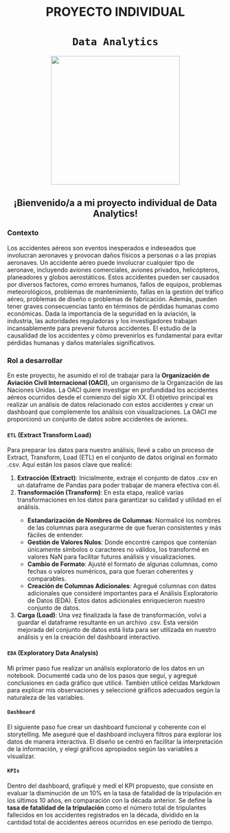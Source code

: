 # <h1 align=center> **PROYECTO INDIVIDUAL** </h1>
# <h1 align=center>**`Data Analytics`**</h1>
<p align="center">
<img src=""  height=300>
</p>

## <h2 align=center>**¡Bienvenido/a a mi proyecto individual de Data Analytics!**</h2>

### **Contexto**

Los accidentes aéreos son eventos inesperados e indeseados que involucran aeronaves y provocan daños físicos a personas o a las propias aeronaves. Un accidente aéreo puede involucrar cualquier tipo de aeronave, incluyendo aviones comerciales, aviones privados, helicópteros, planeadores y globos aerostáticos.
Estos accidentes pueden ser causados por diversos factores, como errores humanos, fallos de equipos, problemas meteorológicos, problemas de mantenimiento, fallas en la gestión del tráfico aéreo, problemas de diseño o problemas de fabricación. Además, pueden tener graves consecuencias tanto en términos de pérdidas humanas como económicas.
Dada la importancia de la seguridad en la aviación, la industria, las autoridades reguladoras y los investigadores trabajan incansablemente para prevenir futuros accidentes. El estudio de la causalidad de los accidentes y cómo prevenirlos es fundamental para evitar pérdidas humanas y daños materiales significativos.

### **Rol a desarrollar**

En este proyecto, he asumido el rol de trabajar para la **Organización de Aviación Civil Internacional (OACI)**, un organismo de la Organización de las Naciones Unidas. La OACI quiere investigar en profundidad los accidentes aéreos ocurridos desde el comienzo del siglo XX. El objetivo principal es realizar un análisis de datos relacionado con estos accidentes y crear un dashboard que complemente los análisis con visualizaciones.
La OACI me proporcionó un conjunto de datos sobre accidentes de aviones.

#### `ETL` (Extract Transform Load)

Para preparar los datos para nuestro análisis, llevé a cabo un proceso de Extract, Transform, Load (ETL) en el conjunto de datos original en formato .csv. Aquí están los pasos clave que realicé:

<ol>
    <li><strong>Extracción (Extract)</strong>: Inicialmente, extraje el conjunto de datos .csv en un dataframe de Pandas para poder trabajar de manera efectiva con él.</li>
    <li><strong>Transformación (Transform)</strong>: En esta etapa, realicé varias transformaciones en los datos para garantizar su calidad y utilidad en el análisis.</li>
    <ul>
        <li><strong>Estandarización de Nombres de Columnas</strong>: Normalicé los nombres de las columnas para asegurarme de que fueran consistentes y más fáciles de entender.</li>
        <li><strong>Gestión de Valores Nulos</strong>: Donde encontré campos que contenían únicamente símbolos o caracteres no válidos, los transformé en valores NaN para facilitar futuros análisis y visualizaciones.</li>
        <li><strong>Cambio de Formato</strong>: Ajusté el formato de algunas columnas, como fechas o valores numéricos, para que fueran coherentes y comparables.</li>
        <li><strong>Creación de Columnas Adicionales</strong>: Agregué columnas con datos adicionales que consideré importantes para el Análisis Exploratorio de Datos (EDA). Estos datos adicionales enriquecieron nuestro conjunto de datos.</li>
    </ul>
    <li><strong>Carga (Load)</strong>: Una vez finalizada la fase de transformación, volví a guardar el dataframe resultante en un archivo .csv. Esta versión mejorada del conjunto de datos está lista para ser utilizada en nuestro análisis y en la creación del dashboard interactivo.</li>
</ol>

#### `EDA` (Exploratory Data Analysis)

Mi primer paso fue realizar un análisis exploratorio de los datos en un notebook. Documenté cada uno de los pasos que seguí, y agregué conclusiones en cada gráfico que utilicé. También utilicé celdas Markdown para explicar mis observaciones y seleccioné gráficos adecuados según la naturaleza de las variables.

#### `Dashboard`

El siguiente paso fue crear un dashboard funcional y coherente con el storytelling. Me aseguré que el dashboard incluyera filtros para explorar los datos de manera interactiva. El diseño se centró en facilitar la interpretación de la información, y elegí gráficos apropiados según las variables a visualizar.

#### `KPIs`

Dentro del dashboard, grafiqué y medí el KPI propuesto, que consiste en evaluar la disminución de un 10% en la tasa de fatalidad de la tripulación en los últimos 10 años, en comparación con la década anterior. Se define la **tasa de fatalidad de la tripulación** como el número total de tripulantes fallecidos en los accidentes registrados en la década, dividido en la cantidad total de accidentes aéreos ocurridos en ese período de tiempo.
